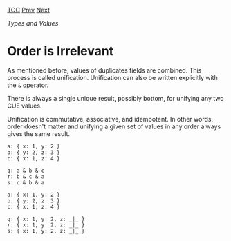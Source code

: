 [TOC](Readme.md) [Prev](types.md) [Next](disjunctions.md)

_Types and Values_

# Order is Irrelevant

As mentioned before, values of duplicates fields are combined.
This process is called unification.
Unification can also be written explicitly with the `&` operator.

There is always a single unique result, possibly bottom,
for unifying any two CUE values.

Unification is commutative, associative, and idempotent.
In other words, order doesn't matter and unifying a given set of values
in any order always gives the same result.

<!-- CUE editor -->
```
a: { x: 1, y: 2 }
b: { y: 2, z: 3 }
c: { x: 1, z: 4 }

q: a & b & c
r: b & c & a
s: c & b & a
```

<!-- result -->
```
a: { x: 1, y: 2 }
b: { y: 2, z: 3 }
c: { x: 1, z: 4 }

q: { x: 1, y: 2, z: _|_ }
r: { x: 1, y: 2, z: _|_ }
s: { x: 1, y: 2, z: _|_ }
```
